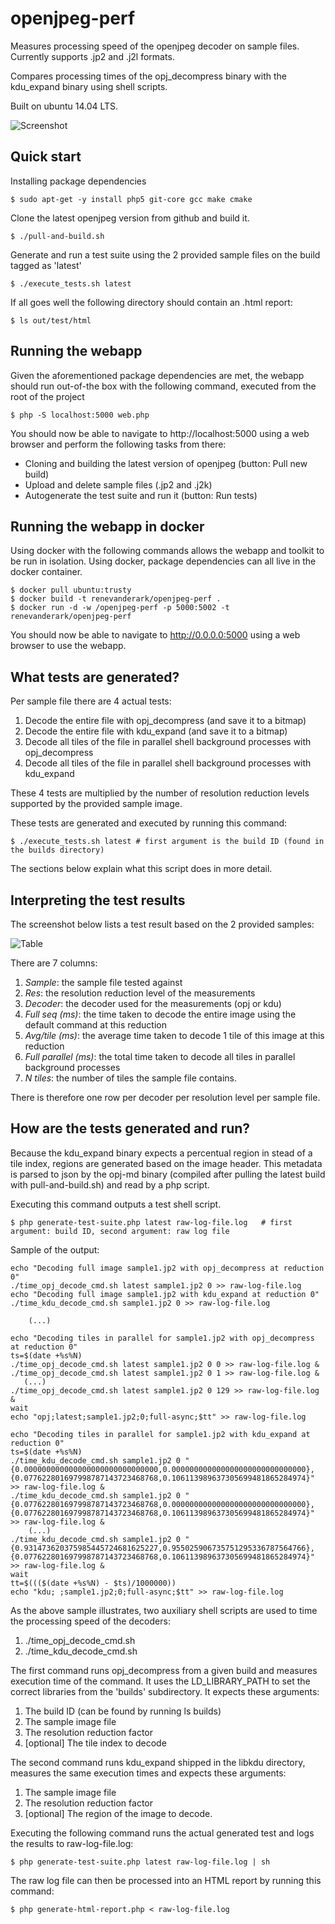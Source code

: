 # openjpeg-perf

Measures processing speed of the openjpeg decoder on sample files. Currently supports .jp2 and .j2l formats.

Compares processing times of the opj\_decompress binary with the kdu\_expand binary using shell scripts. 

Built on ubuntu 14.04 LTS.

![Screenshot](https://raw.githubusercontent.com/renevanderark/openjpeg-perf/master/screenshot.png)



Quick start
---

Installing package dependencies


	$ sudo apt-get -y install php5 git-core gcc make cmake


Clone the latest openjpeg version from github and build it.


	$ ./pull-and-build.sh


Generate and run a test suite using the 2 provided sample files on the build tagged as 'latest'


	$ ./execute_tests.sh latest


If all goes well the following directory should contain an .html report:


	$ ls out/test/html


Running the webapp
---

Given the aforementioned package dependencies are met, the webapp should run out-of-the box with the following command, executed from the root of the project


	$ php -S localhost:5000 web.php


You should now be able to navigate to http://localhost:5000 using a web browser and perform the following tasks from there:
- Cloning and building the latest version of openjpeg (button: Pull new build)
- Upload and delete sample files (.jp2 and .j2k)
- Autogenerate the test suite and run it (button: Run tests)


Running the webapp in docker
---
Using docker with the following commands allows the webapp and toolkit to be run in isolation. Using docker, package dependencies can all live in the docker container.

	$ docker pull ubuntu:trusty
	$ docker build -t renevanderark/openjpeg-perf .
	$ docker run -d -w /openjpeg-perf -p 5000:5002 -t renevanderark/openjpeg-perf

You should now be able to navigate to http://0.0.0.0:5000 using a web browser to use the webapp.


What tests are generated?
---
Per sample file there are 4 actual tests:

1. Decode the entire file with opj_decompress (and save it to a bitmap)
2. Decode the entire file with kdu_expand (and save it to a bitmap)
3. Decode all tiles of the file in parallel shell background processes with opj_decompress
4. Decode all tiles of the file in parallel shell background processes with kdu_expand

These 4 tests are multiplied by the number of resolution reduction levels supported by the provided sample image.

These tests are generated and executed by running this command:

	$ ./execute_tests.sh latest # first argument is the build ID (found in the builds directory)

The sections below explain what this script does in more detail.


Interpreting the test results
---

The screenshot below lists a test result based on the 2 provided samples:

![Table](https://raw.githubusercontent.com/renevanderark/openjpeg-perf/master/table.png)

There are 7 columns:

1. _Sample_: the sample file tested against
2. _Res_: the resolution reduction level of the measurements
3. _Decoder_: the decoder used for the measurements (opj or kdu)
4. _Full seq (ms)_: the time taken to decode the entire image using the default command at this reduction
5. _Avg/tile (ms)_: the average time taken to decode 1 tile of this image at this reduction
6. _Full parallel (ms)_: the total time taken to decode all tiles in parallel background processes
7. _N tiles_: the number of tiles the sample file contains.

There is therefore one row per decoder per resolution level per sample file.


How are the tests generated and run?
---
Because the kdu_expand binary expects a percentual region in stead of a tile index, regions are generated based on the image header.
This metadata is parsed to json by the opj-md binary (compiled after pulling the latest build with pull-and-build.sh) and read by a php script.

Executing this command outputs a test shell script.

	$ php generate-test-suite.php latest raw-log-file.log   # first argument: build ID, second argument: raw log file

Sample of the output:

	echo "Decoding full image sample1.jp2 with opj_decompress at reduction 0"
	./time_opj_decode_cmd.sh latest sample1.jp2 0 >> raw-log-file.log
	echo "Decoding full image sample1.jp2 with kdu_expand at reduction 0"
	./time_kdu_decode_cmd.sh sample1.jp2 0 >> raw-log-file.log

		(...)

	echo "Decoding tiles in parallel for sample1.jp2 with opj_decompress at reduction 0"
	ts=$(date +%s%N)
	./time_opj_decode_cmd.sh latest sample1.jp2 0 0 >> raw-log-file.log &
	./time_opj_decode_cmd.sh latest sample1.jp2 0 1 >> raw-log-file.log &
	   (...)
	./time_opj_decode_cmd.sh latest sample1.jp2 0 129 >> raw-log-file.log &
	wait
	echo "opj;latest;sample1.jp2;0;full-async;$tt" >> raw-log-file.log

	echo "Decoding tiles in parallel for sample1.jp2 with kdu_expand at reduction 0"
	ts=$(date +%s%N)
	./time_kdu_decode_cmd.sh sample1.jp2 0 "{0.000000000000000000000000000000,0.000000000000000000000000000000},{0.077622801697998787143723468768,0.106113989637305699481865284974}" >> raw-log-file.log &
	./time_kdu_decode_cmd.sh sample1.jp2 0 "{0.077622801697998787143723468768,0.000000000000000000000000000000},{0.077622801697998787143723468768,0.106113989637305699481865284974}" >> raw-log-file.log &
		(...)
	./time_kdu_decode_cmd.sh sample1.jp2 0 "{0.931473620375985445724681625227,0.955025906735751295336787564766},{0.077622801697998787143723468768,0.106113989637305699481865284974}" >> raw-log-file.log &
	wait
	tt=$((($(date +%s%N) - $ts)/1000000))
	echo "kdu; ;sample1.jp2;0;full-async;$tt" >> raw-log-file.log

As the above sample illustrates, two auxiliary shell scripts are used to time the processing speed of the decoders:

1. ./time\_opj_decode\_cmd.sh
2. ./time\_kdu_decode\_cmd.sh

The first command runs opj\_decompress from a given build and measures execution time of the command.
It uses the LD\_LIBRARY\_PATH to set the correct libraries from the 'builds' subdirectory.
It expects these arguments:

1. The build ID (can be found by running ls builds)
2. The sample image file
3. The resolution reduction factor
4. [optional] The tile index to decode

The second command runs kdu\_expand shipped in the libkdu directory, measures the same execution times and expects these arguments:

1. The sample image file
2. The resolution reduction factor
3. [optional] The region of the image to decode.

Executing the following command runs the actual generated test and logs the results to raw-log-file.log:
	
	$ php generate-test-suite.php latest raw-log-file.log | sh

The raw log file can then be processed into an HTML report by running this command:

	$ php generate-html-report.php < raw-log-file.log

